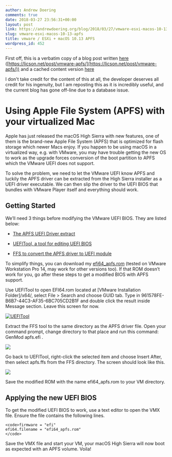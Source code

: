 ```yaml
---
author: Andrew Doering
comments: true
date: 2018-03-27 23:56:31+00:00
layout: post
link: https://andrewdoering.org/blog/2018/03/27/vmware-esxi-macos-10-13-apfs/
slug: vmware-esxi-macos-10-13-apfs
title: vmware / ESXi + macOS 10.13 APFS
wordpress_id: 452
---
```


First off, this is a verbatim copy of a blog post written [here](https://licson.net/post/vmware-apfs/) ([https://licson.net/post/vmware-apfs/](https://licson.net/post/vmware-apfs/)) and a cached content version [here](https://webcache.googleusercontent.com/search?q=cache:Uvv6UFhC2GsJ:https://licson.net/post/vmware-apfs/+&cd=1&hl=en&ct=clnk&gl=us)

I don't take credit for the content of this at all, the developer deserves all credit for his ingenuity, but I am reposting this as it is incredibly useful, and the current blog has gone off-line due to a database issue.



# Using Apple File System (APFS) with your virtualized Mac



Apple has just released the macOS High Sierra with new features, one of them is the brand-new Apple File System (APFS) that is optimized for flash storage which newer Macs enjoy. If you happen to be using macOS in a virtualized way, e.g. with VMware, you may have trouble getting the new OS to work as the upgrade forces conversion of the boot partition to APFS which the VMware UEFI does not support.

To solve the problem, we need to let the VMware UEFI know APFS and luckily the APFS driver can be extracted from the High Sierra installer as a UEFI driver executable. We can then slip the driver to the UEFI BIOS that bundles with VMware Player itself and everything should work.



## Getting Started



We’ll need 3 things before modifying the VMware UEFI BIOS. They are listed below:





  * [The APFS UEFI Driver extract](https://github.com/darkhandz/XPS15-9550-Sierra/blob/master/CLOVER-Install/drivers64UEFI/apfs.efi?raw=true)


  * [UEFITool, a tool for editing UEFI BIOS](https://github.com/LongSoft/UEFITool/releases)


  * [FFS to convert the APFS driver to UEFI module](https://github.com/pbatard/ffs/releases)



To simplify things, you can download my [efi64_apfs.rom](https://andrewdoering.org/blog/wp-content/uploads/2018/03/efi64_apfs.rom_.zip) (tested on VMware Workstation Pro 14, may work for other versions too). If that ROM doesn’t work for you, go after these steps to get a modified BIOS with APFS support.

Use UEFITool to open EFI64.rom located at [VMware Installation Folder]/x64/, select File > Search and choose GUID tab. Type in 961578FE-B6B7-44C3-AF35-6BC705CD2B1F and double click the result inside Message section. Leave this screen for now.

[![UEFITool](https://andrewdoering.org/blog/wp-content/uploads/2018/03/vmware_apfs_ubu_screen.png)](https://andrewdoering.org/blog/wp-content/uploads/2018/03/vmware_apfs_ubu_screen.png)

Extract the FFS tool to the same directory as the APFS driver file. Open your command prompt, change directory to that place and run this command:  GenMod apfs.efi .

[![](https://andrewdoering.org/blog/wp-content/uploads/2018/03/vmware_apfs_ffs_screen.png)](https://andrewdoering.org/blog/wp-content/uploads/2018/03/vmware_apfs_ffs_screen.png)

Go back to UEFITool, right-click the selected item and choose Insert After, then select apfs.ffs from the FFS directory. The screen should look like this.

[![](https://andrewdoering.org/blog/wp-content/uploads/2018/03/vmware_apfs_ins_screen.png)](https://andrewdoering.org/blog/wp-content/uploads/2018/03/vmware_apfs_ins_screen.png)

Save the modified ROM with the name efi64_apfs.rom to your VM directory.



## Applying the new UEFI BIOS



To get the modified UEFI BIOS to work, use a text editor to open the VMX file. Ensure the file contains the following lines.


    
    <code>firmware = "efi"
    efi64.filename = "efi64_apfs.rom"
    </code>



Save the VMX file and start your VM, your macOS High Sierra will now boot as expected with an APFS volume. Voila!
